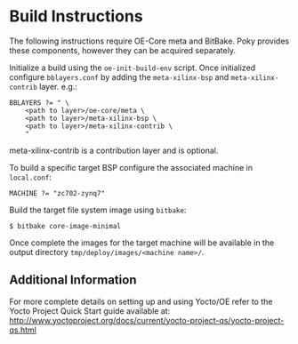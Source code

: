 Build Instructions
==================

The following instructions require OE-Core meta and BitBake. Poky provides these
components, however they can be acquired separately.

Initialize a build using the `oe-init-build-env` script. Once initialized
configure `bblayers.conf` by adding the `meta-xilinx-bsp` and
`meta-xilinx-contrib` layer. e.g.:

	BBLAYERS ?= " \
		<path to layer>/oe-core/meta \
		<path to layer>/meta-xilinx-bsp \
		<path to layer>/meta-xilinx-contrib \
		"

meta-xilinx-contrib is a contribution layer and is optional.

To build a specific target BSP configure the associated machine in `local.conf`:

	MACHINE ?= "zc702-zynq7"

Build the target file system image using `bitbake`:

	$ bitbake core-image-minimal

Once complete the images for the target machine will be available in the output
directory `tmp/deploy/images/<machine name>/`.

Additional Information
----------------------

For more complete details on setting up and using Yocto/OE refer to the Yocto
Project Quick Start guide available at:
	http://www.yoctoproject.org/docs/current/yocto-project-qs/yocto-project-qs.html

